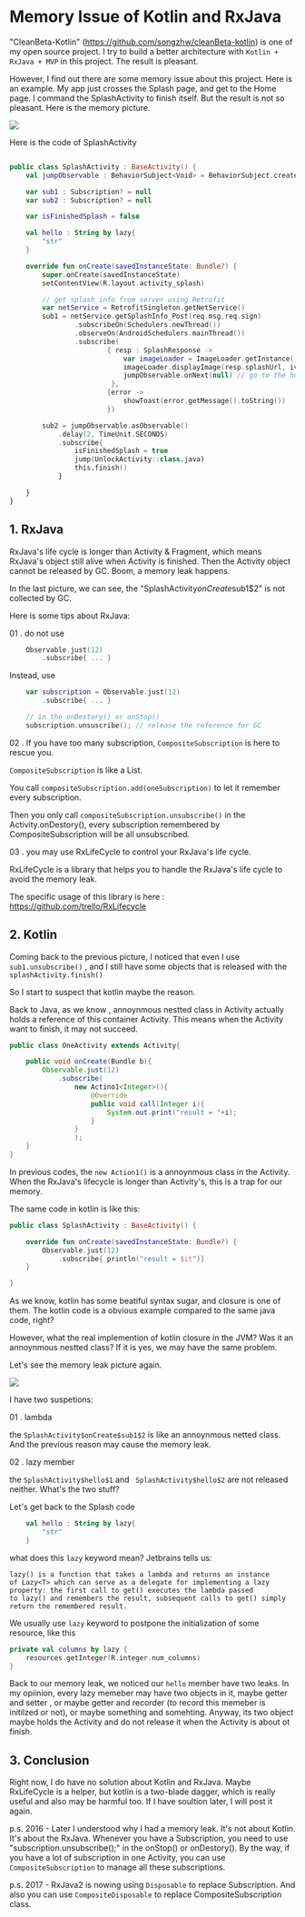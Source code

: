 # Memory Issue of Kotlin and RxJava

"CleanBeta-Kotlin" (https://github.com/songzhw/cleanBeta-kotlin) is one of my open source project. I try to build a better architecture with ``` Kotlin + RxJava + MVP ``` in this project. The result is pleasant.

However, I find out there are some memory issue about this project. Here is an example. My app just crosses the Splash page, and get to the Home page. I command the SplashActivity to finish itself. But the result is not so pleasant. Here is the memory picture.

![](/imgs/20160202_01.jpg)


Here is the code of SplashActivity
```kotlin

public class SplashActivity : BaseActivity() {
    val jumpObservable : BehaviorSubject<Void> = BehaviorSubject.create()

    var sub1 : Subscription? = null
    var sub2 : Subscription? = null

    var isFinishedSplash = false

    val hello : String by lazy{
        "str"
    }

    override fun onCreate(savedInstanceState: Bundle?) {
        super.onCreate(savedInstanceState)
        setContentView(R.layout.activity_splash)

        // get splash info from server using Retrofit
        var netService = RetrofitSingleton.getNetService()
        sub1 = netService.getSplashInfo_Post(req.msg,req.sign)
                .subscribeOn(Schedulers.newThread())
                .observeOn(AndroidSchedulers.mainThread())
                .subscribe(
                        { resp : SplashResponse ->
                            var imageLoader = ImageLoader.getInstance()
                            imageLoader.displayImage(resp.splashUrl, ivSplashAd)
                            jumpObservable.onNext(null) // go to the home page
                         },
                        {error ->
                            showToast(error.getMessage().toString())
                        })

        sub2 = jumpObservable.asObservable()
            .delay(2, TimeUnit.SECONDS)
            .subscribe{
                isFinishedSplash = true
                jump(UnlockActivity::class.java)
                this.finish()
            }

    }
}

```


## 1. RxJava

RxJava's life cycle is longer than Activity & Fragment, which means RxJava's object still alive when Activity is finished. Then the Activity object cannot be released by GC. Boom, a memory leak happens.

In the last picture, we can see, the "SplashActivity$onCreate$sub1$2" is not collected by GC.



Here is some tips about RxJava:

 01 . do not use 

```kotlin
	Observable.just(12)
		.subscribe{ ... }
```

Instead, use 

```kotlin
	var subscription = Observable.just(12)
		.subscribe{ ... }

	// in the onDestory() or onStop()
	subscription.unsuscribe(); // release the reference for GC
```


 02 . If you have too many subscription, ```CompositeSubscription``` is here to rescue you. 

```CompositeSubscription``` is like a List<Subscriptoin>.  

You call ``` compositeSubscription.add(oneSubscription) ``` to let it remember every subscription. 

Then you only call ``` compositeSubscription.unsubscribe() ``` in the Activity.onDestory(), every subscription remembered by CompositeSubscription will be all unsubscribed.



 03 . you may use RxLifeCycle to control your RxJava's life cycle.

 RxLifeCycle is a library that helps you to handle the RxJava's life cycle to avoid the memory leak. 

 The specific usage of this library is here :  https://github.com/trello/RxLifecycle



## 2. Kotlin
Coming back to the previous picture, I noticed that even I use ``` sub1.unsubscribe()``` , and I still have some objects that is released with the ```splashActivity.finish()```

So I start to suspect that kotlin maybe the reason. 

Back to Java, as we know , annoynmous nestted class in Activity actually holds a reference of this container Activity. This means when the Activity want to finish, it may not succeed. 

``` java
public class OneActivity extends Activity{

    public void onCreate(Bundle b){
        Observable.just(12)
            .subscribe(
                new Actino1<Integer>(){
                    @Override
                    public void call(Integer i){
                        System.out.print("result = "+i);
                    }
                }
                );
    }
}
```
In previous codes, the ```new Action1()``` is a annoynmous class in the Activity. When the RxJava's lifecycle is longer than Activity's, this is a trap for our memory.

The same code in kotlin is like this:

``` kotlin
public class SplashActivity : BaseActivity() {

    override fun onCreate(savedInstanceState: Bundle?) {
        Observable.just(12)
            .subscribe{ println("result = $it")}
    }

}
```
As we know, kotlin has some beatiful syntax sugar, and closure is one of them. The kotlin code is a obvious example compared to the same java code, right? 

However, what the real implemention of kotlin closure in the JVM? Was it an annoynmous nestted class? If it is yes, we may have the same problem. 

Let's see the memory leak picture again.
 
 ![](/imgs/20160202_01.jpg)

I have two suspetions:

 01 . lambda

the ```SplashActivity$onCreate$sub1$2``` is like an annoynmous netted class. And the previous reason may cause the memory leak.

 02 . lazy member

the ```SplashActivity$hello$1``` and ``` SplashActivity$hello$2``` are not released neither. What's the two stuff?

Let's get back to the Splash code

```kotlin
    val hello : String by lazy{
        "str"
    }
```

what does this ```lazy``` keyword mean? Jetbrains tells us:

```
lazy() is a function that takes a lambda and returns an instance of Lazy<T> which can serve as a delegate for implementing a lazy property: the first call to get() executes the lambda passed to lazy() and remembers the result, subsequent calls to get() simply return the remembered result.
```

We usually use ```lazy``` keyword to postpone the initialization of some resource, like this

``` kotlin
private val columns by lazy { 
    resources.getInteger(R.integer.num_columns) 
}

```

Back to our memory leak, we noticed our ```hello``` member have two leaks. In my opiinion, every lazy memeber may have two objects in it, maybe getter and setter , or maybe getter and recorder (to record this memeber is initilzed or not), or maybe something and somehting. Anyway, its two object maybe holds the Activity and do not release it when the Activity is about ot finish. 

## 3. Conclusion
Right now, I do have no solution about Kotlin and RxJava. Maybe RxLifeCycle is a helper, but kotlin is a two-blade dagger, which is really useful and also may be harmful too. If I have soultion later, I will post it again.


p.s.  2016 - Later I understood why I had a memory leak. It's not about Kotlin. It's about the RxJava. Whenever you have a Subscription, you need to use "subscription.unsubscribe();" in the onStop() or onDestory().
By the way, if you have a lot of subscription in one Activity, you can use `CompositeSubscription` to manage all these subscriptions.

p.s. 2017 - RxJava2 is nowing using `Disposable` to replace Subscription. And also you can use `CompositeDisposable` to replace CompositeSubscription class.

